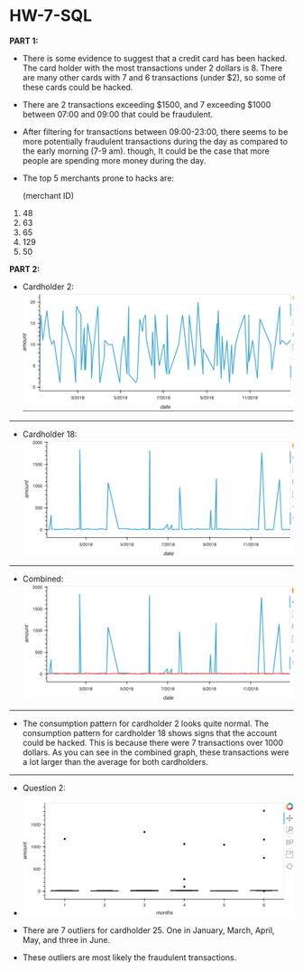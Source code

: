 # HW-7-SQL
**PART 1:**
- There is some evidence to suggest that a credit card has been hacked. The card holder with the most transactions under 2 dollars is 8. There are many other cards with 7 and 6 transactions (under $2), so some of these cards could be hacked.

- There are 2 transactions exceeding $1500, and 7 exceeding $1000 between 07:00 and 09:00 that could be fraudulent.
- After filtering for transactions between 09:00-23:00, there seems to be more potentially fraudulent transactions during the day as compared to the early morning (7-9 am). though, It could be the case that more people are spending more money during the day.

- The top 5 merchants prone to hacks are: 
    
    (merchant ID)
1. 48
2. 63
3. 65
4. 129
5. 50

**PART 2:**

- Cardholder 2:
![2](2.png)
---
- Cardholder 18:
![18](18.png)
---
- Combined:
![2,18](2,18.png)
---
- The consumption pattern for cardholder 2 looks quite normal. The consumption pattern for cardholder 18 shows signs that the account could be hacked. This is because there were 7 transactions over 1000 dollars. As you can see in the combined graph, these transactions were a lot larger than the average for both cardholders.
---
- Question 2:

- ![25](25.png)

- There are 7 outliers for cardholder 25. One in January, March, April, May, and three in June.
- These outliers are most likely the fraudulent transactions.